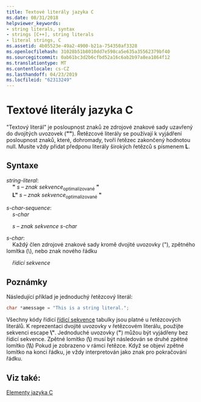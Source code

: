 ```yaml
---
title: Textové literály jazyka C
ms.date: 08/31/2018
helpviewer_keywords:
- string literals, syntax
- strings [C++], string literals
- literal strings, C
ms.assetid: 4b05523e-49a2-4900-b21a-754350af3328
ms.openlocfilehash: 31028b51b8010dd7e598ca5e635a35562379bf40
ms.sourcegitcommit: 0ab61bc3d2b6cfbd52a16c6ab2b97a8ea1864f12
ms.translationtype: MT
ms.contentlocale: cs-CZ
ms.lasthandoff: 04/23/2019
ms.locfileid: "62313249"
---
```

# <a name="c-string-literals"></a>Textové literály jazyka C

"Textový literál" je posloupnost znaků ze zdrojové znakové sady uzavřený do dvojitých uvozovek (**""**). Řetězcové literály se používají k vyjádření posloupnost znaků, které, dohromady, tvoří řetězec zakončený hodnotou null. Musíte vždy přidat předponu literály širokých řetězců s písmenem **L**.

## <a name="syntax"></a>Syntaxe

*string-literal*:<br/>
&nbsp;&nbsp;&nbsp;&nbsp;**"** *s – znak sekvence*<sub>optimalizované</sub> **"**<br/>
&nbsp;&nbsp;&nbsp;&nbsp;**L"** *s – znak sekvence*<sub>optimalizované</sub> **"**

*s-char-sequence*:<br/>
&nbsp;&nbsp;&nbsp;&nbsp;*s-char*

&nbsp;&nbsp;&nbsp;&nbsp;*s – znak sekvence* *s-char*

*s-char*:<br/>
&nbsp;&nbsp;&nbsp;&nbsp;Každý člen zdrojové znakové sady kromě dvojité uvozovky ("), zpětného lomítka (\\), nebo znak nového řádku<br/>

&nbsp;&nbsp;&nbsp;&nbsp;*řídicí sekvence*

## <a name="remarks"></a>Poznámky

Následující příklad je jednoduchý řetězcový literál:

```C
char *amessage = "This is a string literal.";
```

Všechny kódy řídicí [řídicí sekvence](../c-language/escape-sequences.md) tabulky jsou platné u řetězcových literálů. K reprezentaci dvojité uvozovky v řetězcovém literálu, použijte sekvenci escape  **\\"**. Jednoduché uvozovky (**"**) můžou být vyjádřeny bez řídicí sekvence. Zpětné lomítko (**\\**) musí být následován se druhé zpětné lomítko (**\\\\**) Pokud je zobrazeno v rámci řetězce. Když se objeví zpětné lomítko na konci řádku, je vždy interpretován jako znak pro pokračování řádku.

## <a name="see-also"></a>Viz také:

[Elementy jazyka C](../c-language/elements-of-c.md)
